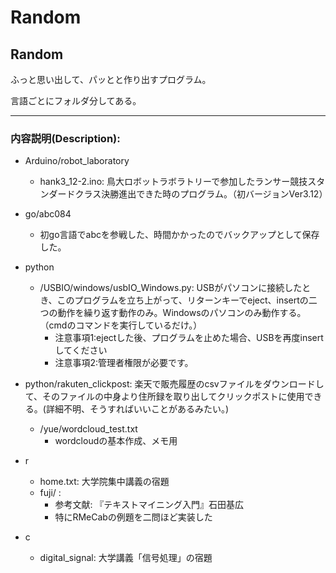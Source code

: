 # Random
  Random
-------

ふっと思い出して、パッとと作り出すプログラム。

言語ごとにフォルダ分してある。

-------



### 内容説明(Description):

- Arduino/robot_laboratory
  - hank3_12-2.ino: 鳥大ロボットラボラトリーで参加したランサー競技スタンダードクラス決勝進出できた時のプログラム。（初バージョンVer3.12）

- go/abc084
  - 初go言語でabcを参戦した、時間かかったのでバックアップとして保存した。

- python
  - /USBIO/windows/usbIO_Windows.py: USBがパソコンに接続したとき、このプログラムを立ち上がって、リターンキーでeject、insertの二つの動作を繰り返す動作のみ。Windowsのパソコンのみ動作する。（cmdのコマンドを実行しているだけ。）
    - 注意事項1:ejectした後、プログラムを止めた場合、USBを再度insertしてください
    - 注意事項2:管理者権限が必要です。
- python/rakuten_clickpost: 楽天で販売履歴のcsvファイルをダウンロードして、そのファイルの中身より住所録を取り出してクリックポストに使用できる。(詳細不明、そうすればいいことがあるみたい。)
  - /yue/wordcloud_test.txt
    - wordcloudの基本作成、メモ用

- r
  - home.txt: 大学院集中講義の宿題
  - fuji/   :
    - 参考文献: 『テキストマイニング入門』石田基広
    - 特にRMeCabの例題を二問ほど実装した

- c
  - digital_signal: 大学講義「信号処理」の宿題


